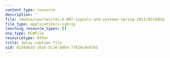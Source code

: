 ```yaml
---
content_type: resource
description: ''
file: /media/courses/res-6-007-signals-and-systems-spring-2011/0234dba516a55c30b0b477824c6eb7b1_mC3TiBJiCsY.vtt
file_type: application/x-subrip
learning_resource_types: []
ocw_type: OCWFile
resourcetype: Other
title: 3play caption file
uid: 0234dba5-16a5-5c30-b0b4-77824c6eb7b1
---
```

